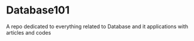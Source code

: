 # Database101
A repo dedicated to everything related to Database and it applications with articles and codes
